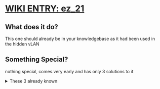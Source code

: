 # [WIKI ENTRY: ez_21](https://wiki.hackmud.com/upgrades/locks/ez_21)


## What does it do?

This one should already be in your knowledgebase as it had been used in the hidden vLAN



## Something Special?

nothing special, comes very early and has only 3 solutions to it

<details><summary>These 3 already known</summary>

>ez_21:"unlock"

>ez_21:"open"

>ez_21:"release"

</details>